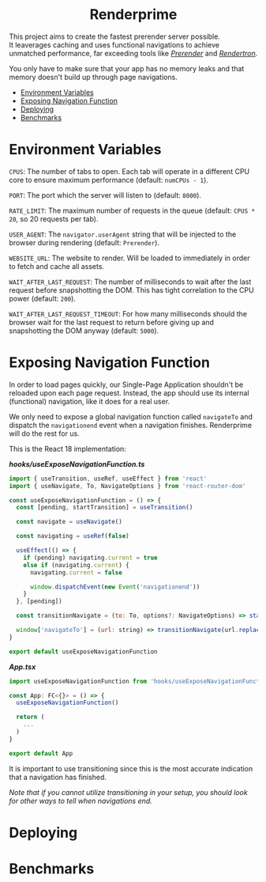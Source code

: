 <h1 align="center">Renderprime</h1>

This project aims to create the fastest prerender server possible.
<br>
It leaverages caching and uses functional navigations to achieve unmatched performance, far exceeding tools like _[Prerender](https://github.com/prerender/prerender)_ and _[Rendertron](https://github.com/GoogleChrome/rendertron)_.

You only have to make sure that your app has no memory leaks and that memory doesn't build up through page navigations.

- [Environment Variables](#environment-variables)
- [Exposing Navigation Function](#exposing-navigation-function)
- [Deploying](#deploying)
- [Benchmarks](#benchmarks)

# Environment Variables

`CPUS`: The number of tabs to open. Each tab will operate in a different CPU core to ensure maximum performance (default: `numCPUs - 1`).

`PORT`: The port which the server will listen to (default: `8000`).

`RATE_LIMIT`: The maximum number of requests in the queue (default: `CPUS * 20`, so 20 requests per tab).

`USER_AGENT`: The `navigator.userAgent` string that will be injected to the browser during rendering (default: `Prerender`).

`WEBSITE_URL`: The website to render. Will be loaded to immediately in order to fetch and cache all assets.

`WAIT_AFTER_LAST_REQUEST`: The number of milliseconds to wait after the last request before snapshotting the DOM. This has tight correlation to the CPU power (default: `200`).

`WAIT_AFTER_LAST_REQUEST_TIMEOUT`: For how many milliseconds should the browser wait for the last request to return before giving up and snapshotting the DOM anyway (default: `5000`).

# Exposing Navigation Function

In order to load pages quickly, our Single-Page Application shouldn't be reloaded upon each page request. Instead, the app should use its internal (functional) navigation, like it does for a real user.

We only need to expose a global navigation function called `navigateTo` and dispatch the `navigationend` event when a navigation finishes. Renderprime will do the rest for us.

This is the React 18 implementation:

_**hooks/useExposeNavigationFunction.ts**_

```js
import { useTransition, useRef, useEffect } from 'react'
import { useNavigate, To, NavigateOptions } from 'react-router-dom'

const useExposeNavigationFunction = () => {
  const [pending, startTransition] = useTransition()

  const navigate = useNavigate()

  const navigating = useRef(false)

  useEffect(() => {
    if (pending) navigating.current = true
    else if (navigating.current) {
      navigating.current = false

      window.dispatchEvent(new Event('navigationend'))
    }
  }, [pending])

  const transitionNavigate = (to: To, options?: NavigateOptions) => startTransition(() => navigate(to, options))

  window['navigateTo'] = (url: string) => transitionNavigate(url.replace(window.location.origin, ''), { replace: true })
}

export default useExposeNavigationFunction
```

_**App.tsx**_

```js
import useExposeNavigationFunction from 'hooks/useExposeNavigationFunction'

const App: FC<{}> = () => {
  useExposeNavigationFunction()

  return (
    ...
  )
}

export default App
```

It is important to use transitioning since this is the most accurate indication that a navigation has finished.

_Note that if you cannot utilize transitioning in your setup, you should look for other ways to tell when navigations end._

# Deploying

# Benchmarks
